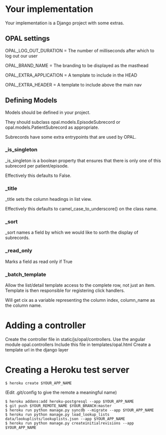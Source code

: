 
# Your implementation


Your implementation is a Django project with some extras. 

## OPAL settings

OPAL_LOG_OUT_DURATION = The number of milliseconds after which to log out our user

OPAL_BRAND_NAME = The branding to be displayed as the masthead

OPAL_EXTRA_APPLICATION = A template to include in the HEAD

OPAL_EXTRA_HEADER = A template to include above the main nav

## Defining Models

Models should be defined in your project.

They should subclass opal.models.EpisodeSubrecord or opal.models.PatientSubrecord as appropriate.

Subrecords have some extra entrypoints that are used by OPAL.

### _is_singleton

_is_singleton is a boolean property that ensures that there is only one of this subrecord per patient/episode.

Effectively this defaults to False.

### _title

_title sets the column headings in list view.

Effectively this defaults to camel_case_to_underscore() on the class name.

### _sort

_sort names a field by which we would like to sorth the display of subrecords.

### _read_only

Marks a field as read only if True

### _batch_template

Allow the list/detail template access to the complete row, not just an item.
Template is then responsible for registering click handlers.

Will get cix as a variable representing the column index, column_name as the column name.

# Adding a controller

Create the controller file in static/js/opal/controllers.
Use the angular module opal.controllers
Include this file in templates/opal.html
Create a template url in the django layer


# Creating a Heroku test server

    $ heroku create $YOUR_APP_NAME

(Edit .git/config to give the remote a meaningful name)

    $ heroku addons:add heroku-postgresql --app $YOUR_APP_NAME
    $ git push $YOUR_REMOTE_NAME $YOUR_BRANCH:master
    $ heroku run python manage.py syncdb --migrate --app $YOUR_APP_NAME
    $ heroku run python manage.py load_lookup_lists data/lookuplists/lookuplists.json --app $YOUR_APP_NAME
    $ heroku run python manage.py createinitialrevisions --app $YOUR_APP_NAME


